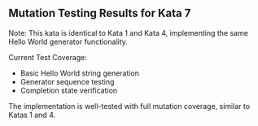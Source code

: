 ﻿## Mutation Testing Results for Kata 7

Note: This kata is identical to Kata 1 and Kata 4, implementing the same Hello World generator functionality.

Current Test Coverage:
- Basic Hello World string generation
- Generator sequence testing
- Completion state verification

The implementation is well-tested with full mutation coverage, similar to Katas 1 and 4.
